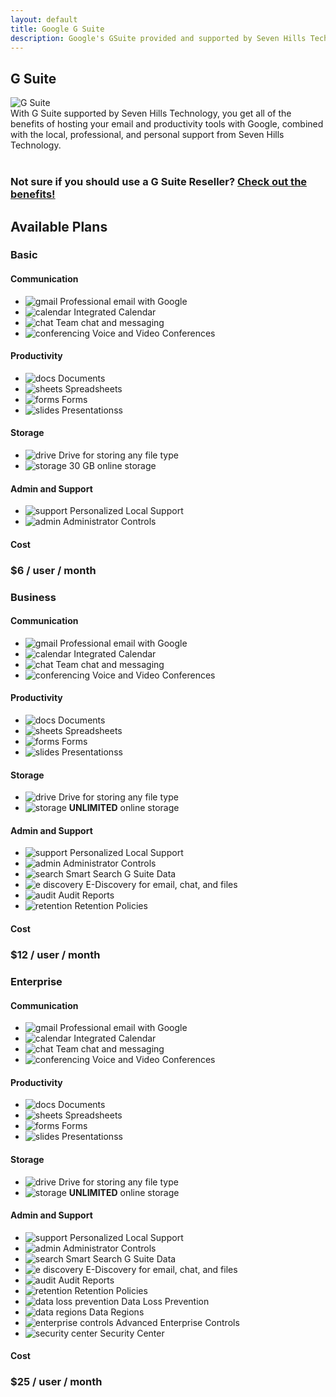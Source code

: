 ```yaml
---
layout: default
title: Google G Suite
description: Google's GSuite provided and supported by Seven Hills Technology. Using us as your reseller gives you the support needed to stay productive with GSuite.
---
```


<section class="sh-intro">
    <div class="sh-tagline">
        <h1 class="sh-header-lines"><span>G Suite</span></h1>
        <div id="gsuite" >
            <img src="/images/gsuite.png" alt="G Suite" />
        </div>
    </div>
    <div class="sh-description">With G Suite supported by Seven Hills Technology, you get all of the benefits of hosting your email and productivity tools with Google, combined with the local, professional, and personal support from Seven Hills Technology.
        <br/><br/>
        <h3>Not sure if you should use a G Suite Reseller? <a href="/google/2018/10/29/why-use-gsuite-reseller">Check out the benefits!</a></h3>
    </div>
</section>
<section class="sh-g-suite sh-dark-band">
    <h2>Available Plans</h2>
    <div class="sh-product-list vertical">
        <div class="sh-product-wrapper vertical">
            <div class="sh-product vertical">
                <h3>Basic</h3>
                <h4>Communication</h4>
                <ul class="sh-feature-list">
                    <li><img class="sh-list-image" src="/images/gmail.png" alt="gmail" /> Professional email with Google</li>
                    <li><img class="sh-list-image" src="/images/calendar.png" alt="calendar" /> Integrated Calendar</li>
                    <li><img class="sh-list-image" src="/images/chat.png" alt="chat" /> Team chat and messaging</li>
                    <li><img class="sh-list-image" src="/images/chatandvideo.png" alt="conferencing" /> Voice and Video Conferences</li>
                </ul>
                <h4>Productivity</h4>
                <ul class="sh-feature-list">
                    <li><img class="sh-list-image" src="/images/docs.png" alt="docs" /> Documents</li>
                    <li><img class="sh-list-image" src="/images/sheets.png" alt="sheets" /> Spreadsheets</li>
                    <li><img class="sh-list-image" src="/images/forms.png" alt="forms" /> Forms</li>
                    <li><img class="sh-list-image" src="/images/slides.png" alt="slides" /> Presentationss</li>
                </ul>
                <h4>Storage</h4>
                <ul class="sh-feature-list">
                    <li><img class="sh-list-image" src="/images/drive.png" alt="drive" /> Drive for storing any file type</li>
                    <li><img class="sh-list-image" src="/images/bullet.png" alt="storage" /> 30 GB online storage</li>
                </ul>
                <h4>Admin and Support</h4>
                <ul class="sh-feature-list">
                    <li><img class="sh-list-image" src="/images/support.png" alt="support" /> Personalized Local Support</li>
                    <li><img class="sh-list-image" src="/images/admin.png" alt="admin" /> Administrator Controls</li>
                </ul>
                <h4>Cost</h4>
                <h3>$6 / user / month</h3>
            </div>
        </div>
        <div class="sh-product-wrapper vertical">
            <div class="sh-product vertical">
                <h3>Business</h3>
                <h4>Communication</h4>
                <ul class="sh-feature-list">
                    <li><img class="sh-list-image" src="/images/gmail.png" alt="gmail" /> Professional email with Google</li>
                    <li><img class="sh-list-image" src="/images/calendar.png" alt="calendar" /> Integrated Calendar</li>
                    <li><img class="sh-list-image" src="/images/chat.png" alt="chat" /> Team chat and messaging</li>
                    <li><img class="sh-list-image" src="/images/chatandvideo.png" alt="conferencing" /> Voice and Video Conferences</li>
                </ul>
                <h4>Productivity</h4>
                <ul class="sh-feature-list">
                    <li><img class="sh-list-image" src="/images/docs.png" alt="docs" /> Documents</li>
                    <li><img class="sh-list-image" src="/images/sheets.png" alt="sheets" /> Spreadsheets</li>
                    <li><img class="sh-list-image" src="/images/forms.png" alt="forms" /> Forms</li>
                    <li><img class="sh-list-image" src="/images/slides.png" alt="slides" /> Presentationss</li>
                </ul>
                <h4>Storage</h4>
                <ul class="sh-feature-list">
                    <li><img class="sh-list-image" src="/images/drive.png" alt="drive" /> Drive for storing any file type</li>
                    <li><img class="sh-list-image" src="/images/bullet.png" alt="storage" /> <strong>UNLIMITED</strong> online storage</li>
                </ul>
                <h4>Admin and Support</h4>
                <ul class="sh-feature-list">
                    <li><img class="sh-list-image" src="/images/support.png" alt="support" /> Personalized Local Support</li>
                    <li><img class="sh-list-image" src="/images/admin.png" alt="admin" /> Administrator Controls</li>
                    <li><img class="sh-list-image" src="/images/cloudsearch.png" alt="search" /> Smart Search G Suite Data</li>
                    <li><img class="sh-list-image" src="/images/vault.png" alt="e discovery" /> E-Discovery for email, chat, and files</li>
                    <li><img class="sh-list-image" src="/images/bullet.png" alt="audit" /> Audit Reports</li>
                    <li><img class="sh-list-image" src="/images/bullet.png" alt="retention" /> Retention Policies</li>
                </ul>
                <h4>Cost</h4>
                <h3>$12 / user / month</h3>
            </div>
        </div>
        <div class="sh-product-wrapper vertical">
            <div class="sh-product vertical">
                <h3>Enterprise</h3>
                <h4>Communication</h4>
                <ul class="sh-feature-list">
                    <li><img class="sh-list-image" src="/images/gmail.png" alt="gmail" /> Professional email with Google</li>
                    <li><img class="sh-list-image" src="/images/calendar.png" alt="calendar" /> Integrated Calendar</li>
                    <li><img class="sh-list-image" src="/images/chat.png" alt="chat" /> Team chat and messaging</li>
                    <li><img class="sh-list-image" src="/images/chatandvideo.png" alt="conferencing" /> Voice and Video Conferences</li>
                </ul>
                <h4>Productivity</h4>
                <ul class="sh-feature-list">
                    <li><img class="sh-list-image" src="/images/docs.png" alt="docs" /> Documents</li>
                    <li><img class="sh-list-image" src="/images/sheets.png" alt="sheets" /> Spreadsheets</li>
                    <li><img class="sh-list-image" src="/images/forms.png" alt="forms" /> Forms</li>
                    <li><img class="sh-list-image" src="/images/slides.png" alt="slides" /> Presentationss</li>
                </ul>
                <h4>Storage</h4>
                <ul class="sh-feature-list">
                    <li><img class="sh-list-image" src="/images/drive.png" alt="drive" /> Drive for storing any file type</li>
                    <li><img class="sh-list-image" src="/images/bullet.png" alt="storage" /> <strong>UNLIMITED</strong> online storage</li>
                </ul>
                <h4>Admin and Support</h4>
                <ul class="sh-feature-list">
                    <li><img class="sh-list-image" src="/images/support.png" alt="support" /> Personalized Local Support</li>
                    <li><img class="sh-list-image" src="/images/admin.png" alt="admin" /> Administrator Controls</li>
                    <li><img class="sh-list-image" src="/images/cloudsearch.png" alt="search" /> Smart Search G Suite Data</li>
                    <li><img class="sh-list-image" src="/images/vault.png" alt="e discovery" /> E-Discovery for email, chat, and files</li>
                    <li><img class="sh-list-image" src="/images/bullet.png" alt="audit" /> Audit Reports</li>
                    <li><img class="sh-list-image" src="/images/bullet.png" alt="retention" /> Retention Policies</li>
                    <li><img class="sh-list-image" src="/images/bullet.png" alt="data loss prevention" /> Data Loss Prevention</li>
                    <li><img class="sh-list-image" src="/images/bullet.png" alt="data regions" /> Data Regions</li>
                    <li><img class="sh-list-image" src="/images/bullet.png" alt="enterprise controls" /> Advanced Enterprise Controls</li>
                    <li><img class="sh-list-image" src="/images/bullet.png" alt="security center" /> Security Center</li>
                </ul>
                <h4>Cost</h4>
                <h3>$25 / user / month</h3>
            </div>
        </div>
    </div>
</section>
